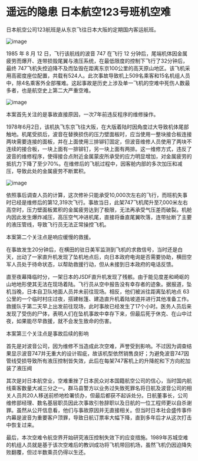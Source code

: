 # 遥远的隐患 日本航空123号班机空难

日本航空公司123航班是从东京飞往日本大阪的定期国内客运航班。

![image](https://github.com/user-attachments/assets/7f5f5b72-5447-4bcc-928a-978cc16e22a4)


1985 年 8 月 12 日，飞行该航线的波音 747 在飞行 12 分钟后，尾端机体因金属疲劳而爆开、连带损毁尾翼与液压系统，在最低限度的控制下飞行了32分钟后，最终 747飞机失控迫降不及而坠毁在距离东京100公里的高天原山地区。该飞机采用高密度座位配置，共载有524人。此次事故导致机上509名乘客和15名机组人员中，除4名乘客外全部罹难。这起事故是历史上涉及单一飞机的空难中死伤人数最多者，也是航空史上第二大严重空难。

![image](https://github.com/user-attachments/assets/a6d1fc06-2020-4a00-b3cb-25cc88427ff8)


本案首先关注的是事故直接原因，一次7年前违反程序的维修操作。

1978年6月2日，该机执飞东京飞往大阪，在大版着陆时因角度过大导致机体尾部触地。机尾受损后，波音在替换损伤的压力壁面板时，应当使用一整块接合板连接两块需要连接的面板，并在上面使用三排铆钉固定，但波音维修人员使用了两块不连续的接合板，一块上面有一排铆钉，另一块上面有两排。这一维修方式，违反了波音的维修程序，使得接合点附近金属蒙皮所承受的应力明显增加，对金属疲劳的抵抗力下降了至少70%。在维修后的飞航过程中，因客舱内部的多次加压和减压，导致此处的金属疲劳不断累积。

![image](https://github.com/user-attachments/assets/f2ea2bfa-316d-4895-a6aa-cf70a7883a76)


依照事后调查人员的计算，这次修补只能承受10,000次左右的飞行，而班机失事时已经是维修后的第12,319次飞行。事故当日，此架747飞机爬升至7,000米左右高空时，压力壁面板累积的金属疲劳达到了极限，无法再承受气压差而破裂。机舱内因此发生爆炸减压，高压空气冲进机尾，直接将垂直尾翼吹落，连带扯断了主要的液压管线，导致飞行员无法正常操控飞机。


本案第二个关注点是响应缓慢的救援。

在事故发生20分钟后，在横田的驻日美军监测到飞机的求救信号，当时还是白天，出动了一家直升机发现了坠机地点后，向日本政府电询是否需要协助，横田空军人员处于待命状态，以帮助救援行动，但从未接到日本政府的电话反馈。

直至夜幕降临时分，一架日本的JSDF直升机发现了残骸。由于能见度差和崎岖的山地地形使其无法在现场着陆。飞行员从空中报告没有幸存者的迹象。据报道，坠机当晚，日本自卫队地面人员并未前往现场。相反，他们被派往距离坠机地点 63 公里的一个临时村庄过夜，搭建帐篷、建造直升机着陆坡道并进行其他准备工作。救援队于第二天早上出发前往现场，此时事故已经发生了17个小时。医务人员后来发现了受伤的尸体，表明人们在坠机事故中幸存下来，但最后死于休克、在山中过夜，如果能尽早救援，就不会发生致命的伤害。

本案第三个关注点是事故后续的影响

首先是对波音公司，因为维修不当造成此次空难，声誉受到影响。不过因为调查结果显示波音747并无重大的设计瑕疵，故该机型依然销售良好；为避免波音747因管线受损导致所有液压控制皆失效，此后在每架747客机上的升降舵和下方向舵加装了液压阀

其次是对日本航空业，空难重挫了日本民众对本国籍航空公司的信心，当时国内航线乘客数量大减三分之一。群马县警方以业务过失致死罪名将日航及波音公司的相关人员共20人移送前桥地检署侦办，但最后都获不起诉处分。日航董事长，公司维修部经理、数名基层职员因此次事故引咎辞职以及日航的一位工程师更以自杀谢罪。虽然从公开信息看，他们与事故原因并无直接相关。但当时日本社会盛传事件内幕是波音为重要客户顶罪，导致日航订票率大幅下降，直到多年后才从这次打击中恢复过来。

最后，本次空难令航空界开始研究液压控制失效下的应变措施。1989年苏城空难的机组人员就是基于该次空难后的教训成功将飞机带回机场，虽然飞机仍因迫降失败翻覆，但过半数乘员仍得以生还。
